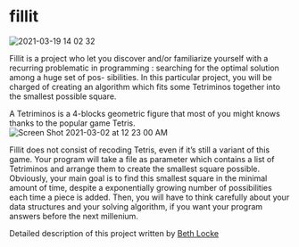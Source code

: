 # fillit

![2021-03-19 14 02 32](https://user-images.githubusercontent.com/52679439/111845986-31c61f00-88c3-11eb-8e8b-6ef7c7c50f2d.gif)

Fillit is a project who let you discover and/or familiarize yourself with a recurring problematic in programming : searching for the optimal solution among a huge set of pos- sibilities. In this particular project, you will be charged of creating an algorithm which fits some Tetriminos together into the smallest possible square.

A Tetriminos is a 4-blocks geometric figure that most of you might knows thanks to the popular game Tetris.
![Screen Shot 2021-03-02 at 12 23 00 AM](https://user-images.githubusercontent.com/52679439/109619422-9d4f7480-7aed-11eb-970c-9c9e65bc80d9.png)


Fillit does not consist of recoding Tetris, even if it’s still a variant of this game. Your program will take a file as parameter which contains a list of Tetriminos and arrange them to create the smallest square possible. Obviously, your main goal is to find this smallest square in the minimal amount of time, despite a exponentially growing number of possibilities each time a piece is added.
Then, you will have to think carefully about your data structures and your solving algorithm, if you want your program answers before the next millenium.

Detailed description of this project written by [Beth Locke](https://medium.com/@bethnenniger/fillit-solving-for-the-smallest-square-of-tetrominos-c6316004f909)
